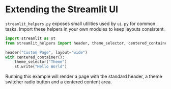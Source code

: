 # Extending the Streamlit UI

`streamlit_helpers.py` exposes small utilities used by `ui.py` for common tasks.
Import these helpers in your own modules to keep layouts consistent.

```python
import streamlit as st
from streamlit_helpers import header, theme_selector, centered_container

header("Custom Page", layout="wide")
with centered_container():
    theme_selector("Theme")
    st.write("Hello World")
```

Running this example will render a page with the standard header, a theme switcher
radio button and a centered content area.
